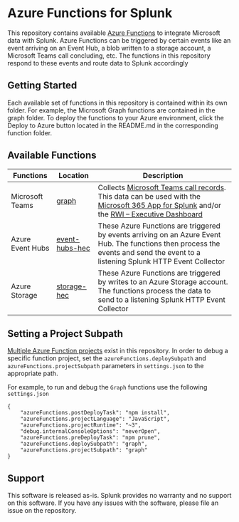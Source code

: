 # Azure Functions for Splunk

This repository contains available [Azure Functions]( https://azure.microsoft.com/en-us/services/functions/) to integrate Microsoft data with Splunk.  Azure Functions can be triggered by certain events like an event arriving on an Event Hub, a blob written to a storage account, a Microsoft Teams call concluding, etc.  The functions in this repository respond to these events and route data to Splunk accordingly

## Getting Started

Each available set of functions in this repository is contained within its own folder.  For example, the Microsoft Graph functions are contained in the graph folder.  To deploy the functions to your Azure environment, click the Deploy to Azure button located in the README.md in the corresponding function folder.

## Available Functions

| Functions | Location | Description |
| --------- | -------- | ----------- |
| Microsoft Teams | [graph](https://github.com/splunk/azure-functions-splunk/tree/master/graph) | Collects [Microsoft Teams call records]( https://docs.microsoft.com/en-us/graph/api/resources/callrecords-callrecord).  This data can be used with the [Microsoft 365 App for Splunk]( https://splunkbase.splunk.com/app/3786/) and/or the [RWI – Executive Dashboard]( https://splunkbase.splunk.com/app/4952/) |
| Azure Event Hubs | [event-hubs-hec](https://github.com/splunk/azure-functions-splunk/tree/master/event-hubs-hec) | These Azure Functions are triggered by events arriving on an Azure Event Hub.  The functions then process the events and send the event to a listening Splunk HTTP Event Collector |
| Azure Storage | [storage-hec](https://github.com/splunk/azure-functions-splunk/tree/master/storage-hec) | These Azure Functions are triggered by writes to an Azure Storage account.  The functions process the data to send to a listening Splunk HTTP Event Collector |

## Setting a Project Subpath
[Multiple Azure Function projects](https://github.com/Microsoft/vscode-azurefunctions/wiki/Multiple-function-projects) exist in this repository.  In order to debug a specific function project, set the `azureFunctions.deploySubpath` and `azureFunctions.projectSubpath` parameters in `settings.json` to the appropriate path.

For example, to run and debug the `Graph` functions use the following `settings.json`
```
{
    "azureFunctions.postDeployTask": "npm install",
    "azureFunctions.projectLanguage": "JavaScript",
    "azureFunctions.projectRuntime": "~3",
    "debug.internalConsoleOptions": "neverOpen",
    "azureFunctions.preDeployTask": "npm prune",
    "azureFunctions.deploySubpath": "graph",
    "azureFunctions.projectSubpath": "graph"
}
```

## Support

This software is released as-is. Splunk provides no warranty and no support on this software. If you have any issues with the software, please file an issue on the repository.
